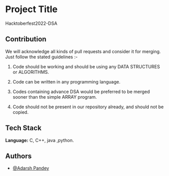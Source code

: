 
# Project Title

Hacktoberfest2022-DSA



## Contribution

We will acknowledge all kinds of pull requests and consider it for 
merging. Just follow the stated guidelines :- 

1. Code should be working and should be using any DATA STRUCTURES or ALGORITHMS.

2. Code can be written in any programming language.

3. Codes containing advance DSA would be preferred to be merged sooner than the simple ARRAY program.

4. Code should not be present in our repository already, and should not be copied.


## Tech Stack

**Language:** C, C++, java ,python.





    
## Authors

- [@Adarsh Pandey](https://github.com/adarshpand3y)

